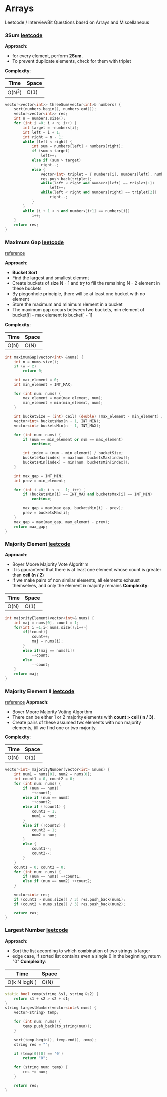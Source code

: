 # Arrays
Leetcode / InterviewBit Questions based on Arrays and Miscellaneous

### 3Sum [leetcode](https://leetcode.com/problems/3sum/)
__Approach__:  
- for every element, perform __2Sum__. 
- To prevent duplicate elements, check for them with triplet

__Complexity__:  

| Time | Space |
| --- | --- |
| O(N<sup>2</sup>) | O(1) | 

```cpp
vector<vector<int>> threeSum(vector<int>& numbers) {
	sort(numbers.begin(), numbers.end());
	vector<vector<int>> res;
	int n = numbers.size();
	for (int i =0; i < n; i++) {
		int target = -numbers[i];
		int left = i + 1;
		int right = n - 1;
		while (left < right) {
			int sum = numbers[left] + numbers[right];
			if (sum < target)
				left++;
			else if (sum > target)
				right--;
			else {
				vector<int> triplet = { numbers[i], numbers[left], numbers[right] };
				res.push_back(triplet);
				while(left < right and numbers[left] == triplet[1])
					left++;
				while(left < right and numbers[right] == triplet[2])
					right--;
			}
		}
		while (i + 1 < n and numbers[i+1] == numbers[i])
			i++;
	}
	return res;
}
```

### Maximum Gap [leetcode](https://leetcode.com/problems/maximum-gap/)
[reference](https://leetcode.com/problems/maximum-gap/discuss/50643/bucket-sort-JAVA-solution-with-explanation-O(N)-time-and-space)

__Approach__:  
- __Bucket Sort__
- Find the largest and smallest element
- Create buckets of size N - 1 and try to fill the remaining N - 2 element in these buckets
- By piegonhole principle, there will be at least one bucket with no element
- Store the maximum and minimum element in a bucket
- The maximum gap occurs between two buckets, min element of bucket[i] - max element fo bucket[i - 1]

__Complexity__:  

| Time | Space |
| --- | --- |
| O(N) | O(N) |

```cpp
int maximumGap(vector<int> &nums) {
	int n = nums.size();
	if (n < 2)
		return 0;

	int max_element = 0;
	int min_element = INT_MAX;

	for (int num: nums) {
		max_element = max(max_element, num);
		min_element = min(min_element, num);
	}

	int bucketSize = (int) ceil( (double) (max_element - min_element) / (n - 1) );
	vector<int> bucketsMax(n - 1, INT_MIN);
	vector<int> bucketsMin(n - 1, INT_MAX);

	for (int num: nums) {
		if (num == min_element or num == max_element)
			continue;

		int index = (num - min_element) / bucketSize;
		bucketsMax[index] = max(num, bucketsMax[index]);
		bucketsMin[index] = min(num, bucketsMin[index]);
	}

	int max_gap = INT_MIN;
	int prev = min_element;

	for (int i =0; i < n - 1; i++) {
		if (bucketsMin[i] == INT_MAX and bucketsMax[i] == INT_MIN)
			continue;

		max_gap = max(max_gap, bucketsMin[i] - prev);
		prev = bucketsMax[i];
	}
	max_gap = max(max_gap, max_element - prev);
	return max_gap;
}
```

### Majority Element [leetcode](https://leetcode.com/problems/majority-element/)
__Approach__:  
- Boyer Moore Majority Vote Algorithm
- It is gauranteed that there is at least one element whose count is greater than __ceil (n / 2)__
- If we make pairs of non similar elements, all elements exhaust themselves, and only the element in majority remains
__Complexity__:  

| Time | Space |
| --- | --- |
| O(N) | O(1) |

```cpp
int majorityElement(vector<int>& nums) {
	int maj = nums[0], count = 1;
	for(int i =1;i< nums.size();i++){
		if(!count){
			count++;
			maj = nums[i];
		}
		else if(maj == nums[i])
			++count;
		else
			--count;
	}
	return maj;
}
```

### Majority Element II [leetcode](https://leetcode.com/problems/majority-element-ii/)
[reference](https://gregable.com/2013/10/majority-vote-algorithm-find-majority.html)
__Approach__:  
- Boyer Moore Majority Voting Algorithm
- There can be either 1 or 2 majority elements with __count > ceil ( n / 3)__.
- Create pairs of these assumed two elements with non majority elements, till we find one or two majority.

__Complexity__:  

| Time | Space |
| --- | --- |
| O(N) | O(1) |
```cpp
vector<int> majorityNumber(vector<int> &nums) {
	int num1 = nums[0], num2 = nums[0];
	int count1 = 0, count2 = 0;
	for (int num: nums) {
		if (num == num1)
			++count1;
		else if (num == num2)
			++count2;
		else if (!count1) {
			count1 = 1;
			num1 = num;
		}
		else if (!count2) {
			count2 = 1;
			num2 = num;
		}
		else {
			count1--;
			count2--;
		}
	}
	count1 = 0; count2 = 0;
	for (int num: nums) {
		if (num == num1) ++count1;
		else if (num == num2) ++count2;
	}

	vector<int> res;
	if (count1 > nums.size() / 3) res.push_back(num1);
	if (count2 > nums.size() / 3) res.push_back(num2);

	return res;
}
```

### Largest Number [leetcode](https://leetcode.com/problems/largest-number/)
__Approach__:  
- Sort the list according to which combination of two strings is larger
- edge case, if sorted list contains even a single 0 in the beginning, return "0"
__Complexity__: 

| Time | Space |
| --- | --- |
| O(k N logN ) | O(N) |

```cpp
static bool comp(string &s1, string &s2) {
	return s1 + s2 > s2 + s1;
}
string largestNumber(vector<int>& nums) {
	vector<string> temp;

	for (int num: nums) {
		temp.push_back(to_string(num));
	}

	sort(temp.begin(), temp.end(), comp);
	string res = "";

	if (temp[0][0] == '0')
		return "0";

	for (string num: temp) {
		res += num;
	}

	return res;
}
```